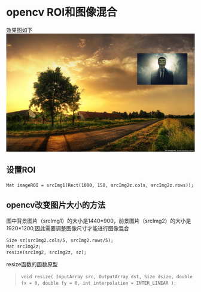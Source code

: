 # opencv ROI和图像混合
效果图如下  
![roi](./roi.jpg)
## 设置ROI
`Mat imageROI = srcImg1(Rect(1000, 150, srcImg2z.cols, srcImg2z.rows));`
## opencv改变图片大小的方法
图中背景图片（srcImg1）的大小是1440\*900，前景图片（srcImg2）的大小是1920*1200,因此需要调整图像尺寸才能进行图像混合
```
Size sz(srcImg2.cols/5, srcImg2.rows/5);
Mat srcImg2z;
resize(srcImg2, srcImg2z, sz);
```
resize函数的函数原型  
>`void resize( InputArray src, OutputArray dst,
                          Size dsize, double fx = 0, double fy = 0,
                          int interpolation = INTER_LINEAR );`  
